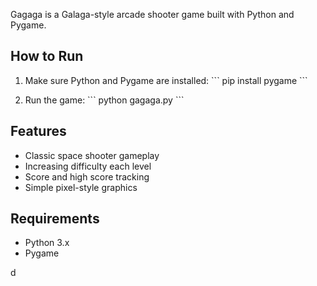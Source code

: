 

Gagaga is a Galaga-style arcade shooter game built with Python and Pygame.

## How to Run

1. Make sure Python and Pygame are installed:
\`\`\`
pip install pygame
\`\`\`

2. Run the game:
\`\`\`
python gagaga.py
\`\`\`

## Features

- Classic space shooter gameplay
- Increasing difficulty each level
- Score and high score tracking
- Simple pixel-style graphics

## Requirements

- Python 3.x
- Pygame

d
